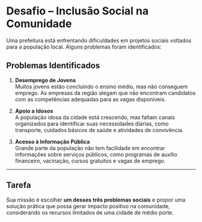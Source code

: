 # Desafio – Inclusão Social na Comunidade  

Uma prefeitura está enfrentando dificuldades em projetos sociais voltados para a população local. Alguns problemas foram identificados:  

## Problemas Identificados  

1. **Desemprego de Jovens**  
   Muitos jovens estão concluindo o ensino médio, mas não conseguem emprego. As empresas da região alegam que não encontram candidatos com as competências adequadas para as vagas disponíveis.  

2. **Apoio a Idosos**  
   A população idosa da cidade está crescendo, mas faltam canais organizados para identificar suas necessidades diárias, como transporte, cuidados básicos de saúde e atividades de convivência.  

3. **Acesso à Informação Pública**  
   Grande parte da população não tem facilidade em encontrar informações sobre serviços públicos, como programas de auxílio financeiro, vacinação, cursos gratuitos e vagas de emprego.  

---

## Tarefa  
Sua missão é escolher **um desses três problemas sociais** e propor uma solução prática que possa gerar impacto positivo na comunidade, considerando os recursos limitados de uma cidade de médio porte.  
